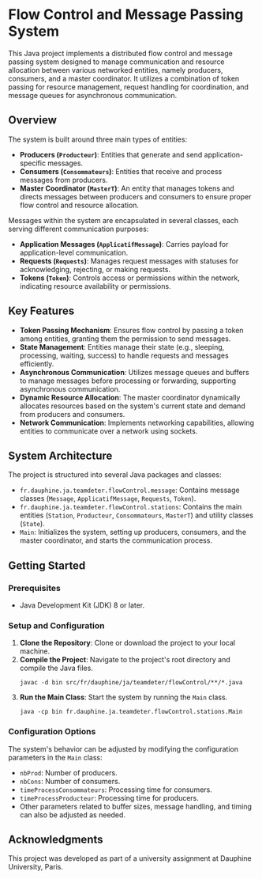 # Flow Control and Message Passing System

This Java project implements a distributed flow control and message passing system designed to manage communication and resource allocation between various networked entities, namely producers, consumers, and a master coordinator. It utilizes a combination of token passing for resource management, request handling for coordination, and message queues for asynchronous communication.

## Overview

The system is built around three main types of entities:

- **Producers (`Producteur`)**: Entities that generate and send application-specific messages.
- **Consumers (`Consommateurs`)**: Entities that receive and process messages from producers.
- **Master Coordinator (`MasterT`)**: An entity that manages tokens and directs messages between producers and consumers to ensure proper flow control and resource allocation.

Messages within the system are encapsulated in several classes, each serving different communication purposes:

- **Application Messages (`ApplicatifMessage`)**: Carries payload for application-level communication.
- **Requests (`Requests`)**: Manages request messages with statuses for acknowledging, rejecting, or making requests.
- **Tokens (`Token`)**: Controls access or permissions within the network, indicating resource availability or permissions.

## Key Features

- **Token Passing Mechanism**: Ensures flow control by passing a token among entities, granting them the permission to send messages.
- **State Management**: Entities manage their state (e.g., sleeping, processing, waiting, success) to handle requests and messages efficiently.
- **Asynchronous Communication**: Utilizes message queues and buffers to manage messages before processing or forwarding, supporting asynchronous communication.
- **Dynamic Resource Allocation**: The master coordinator dynamically allocates resources based on the system's current state and demand from producers and consumers.
- **Network Communication**: Implements networking capabilities, allowing entities to communicate over a network using sockets.

## System Architecture

The project is structured into several Java packages and classes:

- `fr.dauphine.ja.teamdeter.flowControl.message`: Contains message classes (`Message`, `ApplicatifMessage`, `Requests`, `Token`).
- `fr.dauphine.ja.teamdeter.flowControl.stations`: Contains the main entities (`Station`, `Producteur`, `Consommateurs`, `MasterT`) and utility classes (`State`).
- `Main`: Initializes the system, setting up producers, consumers, and the master coordinator, and starts the communication process.

## Getting Started

### Prerequisites

- Java Development Kit (JDK) 8 or later.

### Setup and Configuration

1. **Clone the Repository**: Clone or download the project to your local machine.
2. **Compile the Project**: Navigate to the project's root directory and compile the Java files.
   ```
   javac -d bin src/fr/dauphine/ja/teamdeter/flowControl/**/*.java
   ```
3. **Run the Main Class**: Start the system by running the `Main` class.
   ```
   java -cp bin fr.dauphine.ja.teamdeter.flowControl.stations.Main
   ```

### Configuration Options

The system's behavior can be adjusted by modifying the configuration parameters in the `Main` class:

- `nbProd`: Number of producers.
- `nbCons`: Number of consumers.
- `timeProcessConsommateurs`: Processing time for consumers.
- `timeProcessProducteur`: Processing time for producers.
- Other parameters related to buffer sizes, message handling, and timing can also be adjusted as needed.


## Acknowledgments

This project was developed as part of a university assignment at Dauphine University, Paris.
